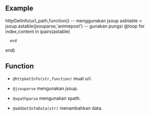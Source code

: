 ## Example ##

   httpGetInfo(url_path,function()
      -- menggunakan jsoup
      asbtable = jsoup.astable(jsouparse,'animepost')
      -- gunakan pungsi @loop 
      for index,content in ipairs(astable)
        
      end    
   end)

## Function ##
- `@httpGetInfo(str,function)` muat url.
 
- `@jsouparse` mengunakan jsoup.

- `@xpathparse` mengunakan xpath.

- `@addGetInfoData(str)` menambahkan data.
